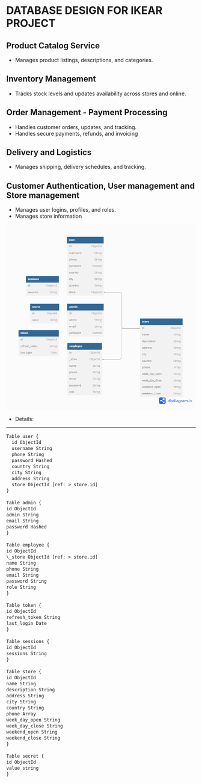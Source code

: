 # DATABASE DESIGN FOR IKEAR PROJECT

## Product Catalog Service

- Manages product listings, descriptions, and categories.

## Inventory Management

- Tracks stock levels and updates availability across stores and online.

## Order Management - Payment Processing

- Handles customer orders, updates, and tracking.
- Handles secure payments, refunds, and invoicing

## Delivery and Logistics

- Manages shipping, delivery schedules, and tracking.

## Customer Authentication, User management and Store management

- Manages user logins, profiles, and roles.
- Manages store information

![Image](./images/ikear-service-1.png)

- Details:

<hr/>
  
``` text
Table user {
  id ObjectId
  username String
  phone String
  password Hashed
  country String
  city String
  address String
  store ObjectId [ref: > store.id]
}

Table admin {
id ObjectId
admin String
email String
password Hashed
}

Table employee {
id ObjectId
\_store ObjectId [ref: > store.id]
name String
phone String
email String
password String
role String
}

Table token {
id ObjectId
refresh_token String
last_login Date
}

Table sessions {
id ObjectId
sessions String
}

Table store {
id ObjectId
name String
description String
address String
city String
country String
phone Array
week_day_open String
week_day_close String
weekend_open String
weekend_close String
}

Table secret {
id ObjectId
value string
}

```

```
